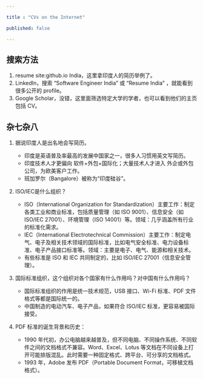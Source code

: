 ```yaml
---

title : "CVs on the Internet"

published: false

---
```




## 搜索方法

1. resume site:github.io India，这里拿印度人的简历举例了。
2. LinkedIn，搜索 “Software Engineer India” 或 “Resume India” ，就能看到很多公开的 profile。
3. Google Scholar，没错，这里面筛选特定大学的学者，也可以看到他们的主页包括 CV。



## 杂七杂八

1. 据说印度人是出名地会写简历。

    - 印度是英语普及率最高的发展中国家之一，很多人习惯用英文写简历。
    - 印度技术人才更偏向 软件+外包+国际化；大量技术人才进入 外企或外包公司，为欧美客户工作。
    - 班加罗尔（Bangalore）被称为“印度硅谷”。
2. ISO/IEC是什么组织？

    - ISO（International Organization for Standardization）主要工作：制定各类工业和商业标准，包括质量管理（如 ISO 9001）、信息安全（如 ISO/IEC 27001）、环境管理（ISO 14001）等。领域：几乎涵盖所有行业的标准化需求。
    - IEC（International Electrotechnical Commission）主要工作：制定电气、电子及相关技术领域的国际标准，比如电气安全标准、电力设备标准、电子产品接口标准等。领域：主要是电子、电气、能源和相关技术。
    - 有些标准是 ISO 和 IEC 共同制定的，比如 ISO/IEC 27001（信息安全管理）。
4. 国际标准组织，这个组织对各个国家有什么作用吗？对中国有什么作用吗？

    - 国际标准组织的作用是统一技术规范，USB 接口、Wi-Fi 标准、PDF 文件格式等都是国际统一的。
    - 中国制造的电动汽车、电子产品，如果符合 ISO/IEC 标准，更容易被国际接受。
5. PDF 标准的诞生背景和历史：

    - 1990 年代初，办公电脑越来越普及，但不同电脑、不同操作系统、不同软件之间的文档格式不兼容。Word、Excel、Lotus 等文档在不同设备上打开可能排版混乱。此时需要一种固定格式、跨平台、可分享的文档格式。
    - 1993 年，Adobe 发布 PDF（Portable Document Format，可移植文档格式）。
